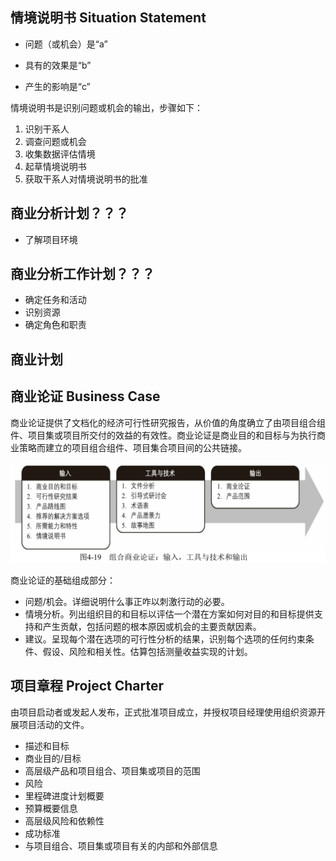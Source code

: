 ## 情境说明书 Situation Statement

* 问题（或机会）是“a”

* 具有的效果是“b”

* 产生的影响是“c”

情境说明书是识别问题或机会的输出，步骤如下：

1. 识别干系人
2. 调查问题或机会
3. 收集数据评估情境
4. 起草情境说明书
5. 获取干系人对情境说明书的批准

## 商业分析计划？？？

* 了解项目环境



## 商业分析工作计划？？？

* 确定任务和活动
* 识别资源
* 确定角色和职责



## 商业计划



## 商业论证 Business Case

商业论证提供了文档化的经济可行性研究报告，从价值的角度确立了由项目组合组件、项目集或项目所交付的效益的有效性。商业论证是商业目的和目标与为执行商业策略而建立的项目组合组件、项目集合项目间的公共链接。

![](../../images/商业论证.png)

商业论证的基础组成部分：

* 问题/机会。详细说明什么事正咋以刺激行动的必要。
* 情境分析。列出组织目的和目标以评估一个潜在方案如何对目的和目标提供支持和产生贡献，包括问题的根本原因或机会的主要贡献因素。
* 建议。呈现每个潜在选项的可行性分析的结果，识别每个选项的任何约束条件、假设、风险和相关性。估算包括测量收益实现的计划。

## 项目章程 Project Charter

由项目启动者或发起人发布，正式批准项目成立，并授权项目经理使用组织资源开展项目活动的文件。

* 描述和目标
* 商业目的/目标
* 高层级产品和项目组合、项目集或项目的范围
* 风险
* 里程碑进度计划概要
* 预算概要信息
* 高层级风险和依赖性
* 成功标准
* 与项目组合、项目集或项目有关的内部和外部信息

